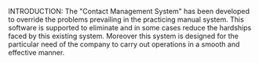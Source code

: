 INTRODUCTION:
The "Contact Management System" has been developed to override the problems prevailing in the practicing manual system. This software is supported to eliminate and
in some cases reduce the hardships faced by this existing system. Moreover this
system is designed for the particular need of the company to carry out operations in a
smooth and effective manner.
